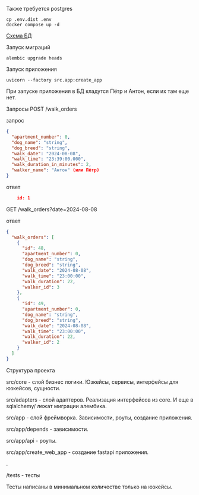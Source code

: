 

Также требуется postgres

```commandline
cp .env.dist .env
docker compose up -d
```

[Схема БД](res/img.png)

Запуск миграций
```commandline
alembic upgrade heads
```

Запуск приложения 
```commandline
uvicorn --factory src.app:create_app
```

При запуске приложения в БД кладутся Пётр и Антон, если их там еще нет.

Запросы
POST /walk_orders

запрос
``` json
{
  "apartment_number": 0,
  "dog_name": "string",
  "dog_breed": "string",
  "walk_date": "2024-08-08",
  "walk_time": "23:39:00.000",
  "walk_duration_in_minutes": 2,
  "walker_name": "Антон" (или Пётр)
}
```

ответ
```json
    id: 1
```

GET /walk_orders?date=2024-08-08

ответ
```json
{
  "walk_orders": [
    {
      "id": 48,
      "apartment_number": 0,
      "dog_name": "string",
      "dog_breed": "string",
      "walk_date": "2024-08-08",
      "walk_time": "23:00:00",
      "walk_duration": 22,
      "walker_id": 3
    },
    {
      "id": 49,
      "apartment_number": 0,
      "dog_name": "string",
      "dog_breed": "string",
      "walk_date": "2024-08-08",
      "walk_time": "23:00:00",
      "walk_duration": 22,
      "walker_id": 2
    }
  ]
}
```


Структура проекта

src/core - слой бизнес логики. Юзкейсы, сервисы, интерфейсы для юзкейсов, сущности.

src/adapters - слой адаптеров. Реализация интерфейсов из core. И еще в sqlalchemy/ лежат миграции алембика.

src/app - слой фреймворка. Зависимости, роуты, создание приложения.

src/app/depends - зависимости. 

src/app/api - роуты.

src/app/create_web_app - создание fastapi приложения.

.

/tests - тесты

Тесты написаны в минимальном количестве только на юзкейсы.